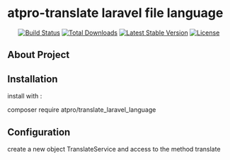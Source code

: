 # atpro-translate laravel file language
<p align="center">
<a href="https://travis-ci.org/laravel/framework"><img src="https://travis-ci.org/laravel/framework.svg" alt="Build Status"></a>
<a href="https://packagist.org/packages/atpro/translate_laravel_language"><img src="https://img.shields.io/packagist/dt/atpro/translate_laravel_language" alt="Total Downloads"></a>
<a href="https://packagist.org/packages/atpro/translate_laravel_language"><img src="https://img.shields.io/packagist/v/atpro/translate_laravel_language" alt="Latest Stable Version"></a>
<a href="https://packagist.org/packages/atpro/translate_laravel_language"><img src="https://img.shields.io/packagist/l/atpro/translate_laravel_language" alt="License"></a>
</p>

## About Project

## Installation
 install with :

composer require atpro/translate_laravel_language
 
## Configuration

create a new object TranslateService and access to the method translate

